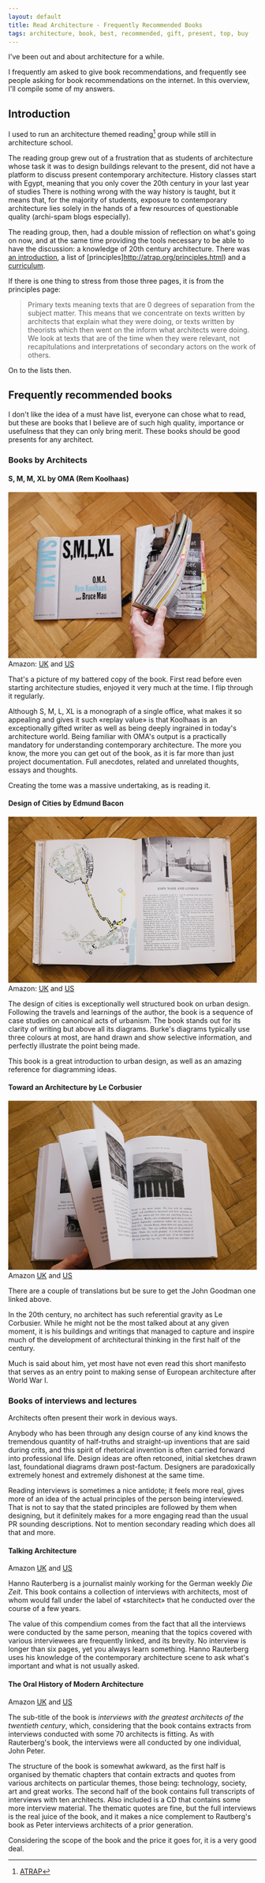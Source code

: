 ```yaml
---
layout: default
title: Read Architecture - Frequently Recommended Books
tags: architecture, book, best, recommended, gift, present, top, buy
---
```



I've been out and about architecture for a while.

I frequently am asked to give book recommendations, and frequently see people
asking for book recommendations on the internet. In this overview, I'll compile
some of my answers.


## Introduction

I used to run an architecture themed reading[^atrap] group while still in
architecture school.

The reading group grew out of a frustration that as students of architecture
whose task it was to design buildings relevant to the present, did not have a
platform to discuss present contemporary architecture. History classes start
with Egypt, meaning that you only cover the 20th century in your last year of
studies There is nothing wrong with the way history is taught, but it means
that, for the majority of students, exposure to contemporary architecture lies
solely in the hands of a few resources of questionable quality (archi-spam
blogs especially).

The reading group, then, had a double mission of reflection on what's going on
now, and at the same time providing the tools necessary to be able to have the
discussion: a knowledge of 20th century architecture. There was [an
introduction](http://atrap.org/about.html), a list of
[principles]http://atrap.org/principles.html) and a
[curriculum](http://atrap.org/curriculum.html).

If there is one thing to stress from those three pages, it is from the
principles page:

> Primary texts meaning texts that are 0 degrees of separation from the subject
> matter. This means that we concentrate on texts written by architects that
> explain what they were doing, or texts written by theorists which then went
> on the inform what architects were doing. We look at texts that are of the
> time when they were relevant, not recapitulations and interpretations of
> secondary actors on the work of others.

On to the lists then.

## Frequently recommended books

I don't like the idea of a must have list, everyone can chose what to read, but
these are books that I believe are of such high quality, importance or
usefulness that they can only bring merit. These books should be good presents
for any architect.

### Books by Architects

#### S, M, M, XL by OMA (Rem Koolhaas)
![](img/smlxl.jpg)
Amazon: [UK](http://www.amazon.co.uk/gp/product/1885254865/ref=as_li_tl?ie=UTF8&camp=1634&creative=19450&creativeASIN=1885254865&linkCode=as2&tag=zmlka-21&linkId=OJRQYJHV2U3T3EGY) 
and [US](http://www.amazon.com/gp/product/1885254865/ref=as_li_tl?ie=UTF8&camp=1789&creative=390957&creativeASIN=1885254865&linkCode=as2&tag=wwwzmlkacom-20&linkId=2E4U57GWC6ZAIGH7)


That's a picture of my battered copy of the book. First read before even starting
architecture studies, enjoyed it very much at the time. I flip through it
regularly.

Although S, M, L, XL is a monograph of a single office, what makes it so
appealing and gives it such «replay value» is that Koolhaas is an
exceptionally gifted writer as well as being deeply ingrained in today's
architecture world. Being familiar with OMA's output is a practically mandatory
for understanding contemporary architecture. The more you know,
the more you can get out of the book, as it is far more than just project
documentation.  Full anecdotes, related and unrelated thoughts, essays and
thoughts. 

Creating the tome was a massive undertaking, as is reading it.

#### Design of Cities by Edmund Bacon
![](img/design.of.cities.jpg)
Amazon: [UK](http://www.amazon.co.uk/gp/product/0140042369/ref=as_li_tl?ie=UTF8&camp=1634&creative=19450&creativeASIN=0140042369&linkCode=as2&tag=zmlka-21&linkId=HMB4I5ZOP4CBYUMY) 
and [US](http://www.amazon.com/gp/product/0140042369/ref=as_li_tl?ie=UTF8&camp=1789&creative=390957&creativeASIN=0140042369&linkCode=as2&tag=wwwzmlkacom-20&linkId=LVOMIQ6GEECNYPWU)

The design of cities is exceptionally well structured book on urban design.
Following the travels and learnings of the author, the book is a sequence of
case studies on canonical acts of urbanism. The book stands out for its
clarity of writing but above all its diagrams. Burke's diagrams typically
use three colours at most,  are hand drawn and show selective information, and
perfectly illustrate the point being made.

This book is a great introduction to urban design, as well as an amazing
reference for diagramming ideas.

#### Toward an Architecture by Le Corbusier
![](img/towards.an.achitecture.jpg)
Amazon [UK](http://www.amazon.co.uk/gp/product/0711228094/ref=as_li_tl?ie=UTF8&camp=1634&creative=19450&creativeASIN=0711228094&linkCode=as2&tag=zmlka-21&linkId=C3SU6Q5PJVWUZ5VX) 
and [US](http://www.amazon.com/gp/product/0892368225/ref=as_li_tl?ie=UTF8&camp=1789&creative=390957&creativeASIN=0892368225&linkCode=as2&tag=wwwzmlkacom-20&linkId=J5DQ3IRDEN6J5IM3)

There are a couple of translations but be sure to get the John Goodman one
linked above.

In the 20th century, no architect has such referential gravity as Le Corbusier.
While he might not be the most talked about at any given moment, it is his
buildings and writings that managed to capture and inspire much of the
development of architectural thinking in the first half of the century.

Much is said about him, yet most have not even read this short manifesto that
serves as an entry point to making sense of European architecture after World
War I.

### Books of interviews and lectures

Architects often present their work in devious ways.

Anybody who has been through any design course of any kind knows the tremendous
quantity of half-truths and straight-up inventions that are said during crits,
and this spirit of rhetorical invention is often carried forward into
professional life. Design ideas are often retconed, initial sketches drawn
last, foundational diagrams drawn post-factum. Designers are paradoxically
extremely honest and extremely dishonest at the same time.

Reading interviews is sometimes a nice antidote; it feels more real, gives more
of an idea of the actual principles of the person being interviewed. That is
not to say that the stated principles are followed by them when designing, but
it definitely makes for a more engaging read than the usual PR sounding
descriptions. Not to mention secondary reading which does all that and more.

#### Talking Architecture

Amazon [UK](http://www.amazon.co.uk/gp/product/3791346849/ref=as_li_tl?ie=UTF8&camp=1634&creative=19450&creativeASIN=3791346849&linkCode=as2&tag=zmlka-21)
and [US](http://www.amazon.com/gp/product/3791340131/ref=as_li_tl?ie=UTF8&camp=1789&creative=390957&creativeASIN=3791340131&linkCode=as2&tag=wwwzmlkacom-20)

Hanno Rauterberg is a journalist mainly working for the German weekly _Die
Zeit_. This book contains a collection of interviews with architects, most of
whom would fall under the label of «starchitect» that he conducted over
the course of a few years.

The value of this compendium comes from the fact that all the interviews were
conducted by the same person, meaning that the topics covered with various
interviewees are frequently linked, and its brevity. No interview is longer
than six pages, yet you always learn something. Hanno Rauterberg uses his
knowledge of the contemporary architecture scene to ask what's important and
what is not usually asked.

#### The Oral History of Modern Architecture

Amazon [UK](http://www.amazon.co.uk/gp/product/0810936690/ref=as_li_tl?ie=UTF8&camp=1634&creative=19450&creativeASIN=0810936690&linkCode=as2&tag=zmlka-21)
and [US](http://www.amazon.com/gp/product/0810936690/ref=as_li_tl?ie=UTF8&camp=1789&creative=390957&creativeASIN=0810936690&linkCode=as2&tag=wwwzmlkacom-20)

The sub-title of the book is _interviews with the greatest architects of the
twentieth century_, which, considering that the book contains extracts from
interviews conducted with some 70 architects is fitting. As with Rauterberg's
book, the interviews were all conducted by one individual, John Peter.

The structure of the book is somewhat awkward, as the first half is organised
by thematic chapters that contain extracts and quotes from various architects
on particular themes, those being: technology, society, art and great works.
The second half of the book contains full transcripts of interviews with ten
architects. Also included is a CD that contains some more interview material.
The thematic quotes are fine, but the full interviews is the real juice of the
book, and it makes a nice complement to Rautberg's book as Peter interviews
architects of a prior generation.

Considering the scope of the book and the price it goes for, it is a very good
deal.

[^atrap]: [ATRAP](http://www.atrap.org)








